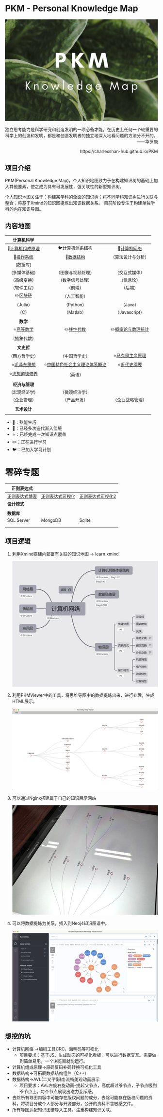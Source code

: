 # PKM - Personal Knowledge Map  
![image text](./resources/title_small.png)



<p align="right">独立思考能力是科学研究和创造发明的一项必备才能。在历史上任何一个较重要的科学上的创造和发明，都是和创造发明者的独立地深入地看问题的方法分不开的。——华罗庚</p>

<p align="right"><a>https://charlesshan-hub.github.io/PKM</a></p>

## 项目介绍  

PKM(Personal Knowledge Map)，个人知识地图致力于在构建知识树的基础上加入其他要素，使之成为具有可发展性，强关联性的新型知识树。  

个人知识地图关注于：构建某学科的全面的知识树；将不同学科知识树进行关联与整合；将基于Xmind的知识图提炼出知识数据关系。  目前阶段专注于构建单独学科的内在知识导图。

## 内容地图

|                        **计算机科学**                        |                                                              |                                                              |
| :----------------------------------------------------------: | :----------------------------------------------------------: | :----------------------------------------------------------: |
| 🌟[计算机组成原理](./KnowledgeMap/计算机科学/计算机组成原理/README.md) | 🐦[计算机体系结构](./KnowledgeMap/计算机科学/计算机体系结构/README.md) | 🌟[计算机网络](./KnowledgeMap/计算机科学/计算机网络/README.md) |
|  🌟[操作系统](./KnowledgeMap/计算机科学/操作系统/README.md)   |  🌟[数据结构](./KnowledgeMap/计算机科学/数据结构/README.md)   |                      （算法设计与分析）                      |
|                           (数据库)                           |                                                              |                                                              |
|                         (多媒体基础)                         |                      （图像与视频处理）                      |                        （交互式媒体）                        |
|                         （高级变换）                         |                       （数字信号处理）                       |                          （信息论）                          |
|                         （软件工程）                         |                           （前端）                           |                           （后端）                           |
|    ✏️[区块链](./KnowledgeMap/计算机科学/区块链/README.md)     |                         （人工智能）                         |                                                              |
|                          （Julia）                           |                          （Python）                          |                           （Java）                           |
|                            （C）                             |                          （Matlab）                          |                        （Javascript）                        |
|                                                              |                                                              |                                                              |
|                           **数学**                           |                                                              |                                                              |
|     ⭐️[高等数学](./KnowledgeMap/数学/高等数学/README.md)      |     ✏️[线性代数](./KnowledgeMap/数学/线性代数/README.md)      | ✏️[概率论与数理统计](./KnowledgeMap/数学/概率论与数理统计/README.md) |
|                         （抽象代数）                         |                                                              |                                                              |
|                                                              |                                                              |                                                              |
|                          **文史哲**                          |                                                              |                                                              |
|                        （西方哲学史）                        |                        （中国哲学史）                        | ⭐️[马克思主义原理](./KnowledgeMap/文史哲/马克思主义原理/README.md) |
| ⭐️[毛泽东思想](./KnowledgeMap/文史哲/毛泽东思想和中国特色社会主义理论体系概论/README.md) | ⭐️[中国特色社会主义理论体系概论](./KnowledgeMap/文史哲/毛泽东思想和中国特色社会主义理论体系概论/README.md) |  ⭐️[近代史纲要](./KnowledgeMap/文史哲/近代史纲要/README.md)   |
| ⭐️[思想道德修养](./KnowledgeMap/文史哲/思想道德修养/README.md) |                            (英语)                            |                                                              |
|                                                              |                                                              |                                                              |
|                        **经济与管理**                        |                                                              |                                                              |
|                         (宏观经济学)                         |                        （微观经济学）                        |                                                              |
|                         （企业管理）                         |                         （产品开发）                         |                       （企业战略管理）                       |
|                                                              |                                                              |                                                              |
|                         **艺术设计**                         |                                                              |                                                              |
|                                                              |                                                              |                                                              |

* 💎：熟能生巧
* 🌟：已经多次迭代渐入佳境
* ⭐️：已经完成一次知识点覆盖
* ✏️：正在进行学习
* 🐦：已加入学习计划

#  零碎专题

| **正则表达式**                                          |                                           |                                                              |
| ------------------------------------------------------- | ----------------------------------------- | ------------------------------------------------------------ |
| [正则表达式博客](https://zhuanlan.zhihu.com/p/58110403) | [正则表达式可视化](https://regexper.com/) | [正则表达式可视化2](https://blog.robertelder.org/regular-expression-visualizer/) |
| **设计模式**                                            |                                           |                                                              |
|                                                         |                                           |                                                              |
| **数据库**                                              |                                           |                                                              |
| SQL Server                                              | MongoDB                                   | Sqlite                                                       |
|                                                         |                                           |                                                              |
|                                                         |                                           |                                                              |

## 项目逻辑

1. 利用Xmind搭建内部富有关联的知识地图 -> learn.xmind

   ![通过Xmind构建测试导图](./resources/demo.png)

2. 利用PKMViewer中的工具，将思维导图中的数据提炼出来，进行处理，生成HTML展示。

   ![生成的HTML展示](./resources/demo3.png)

3. 可以通过Nginx搭建属于自己的知识展示网站

   ![映射到自己的网站上](./resources/demo4.jpg)

4. 可以将数据提炼为关系，插入到Neoj4知识图谱中。

   ![将数据插入到知识图谱中](./resources/demo2.png)

## 想挖的坑

* 计算机网络 $\to$编码工具CRC，海明码等可视化
  * 项目要求：基于JS，生成动态的可视化看板，可以进行数据交互。需要做到简单易用，一个浏览器就能运行。
* 计算机组成原理$\to$原码反码补码转换可视化工具
* 数据结构$\to$可拓展数据结构组件（C++）
* 数据结构$\to$AVL(二叉平衡树)流畅美观动画展示
  * 项目要求：AVL左旋右旋动画-提起父节点，高度超过爷节点，子节点吸到爷节点上。每个节点展现出磁力互斥感。
* 去除所有导图内容中可能存在版权问题的成分，去除可能存在版权问题的资料，将项目分成个人部分与开源部分，公开的资料不含敏感文件。
* 所有导图适配知识图谱导入工具，注重构建知识关联。
